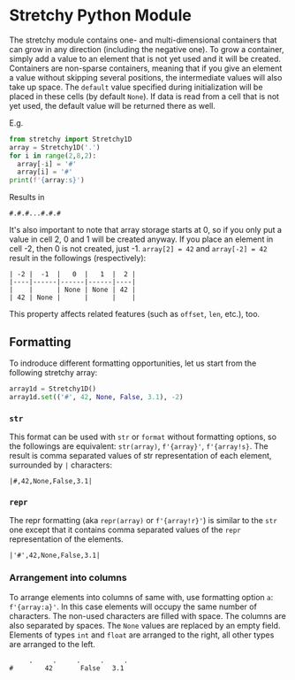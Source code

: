 # Stretchy Python Module

The stretchy module contains  one- and multi-dimensional containers that
can  grow in  any  direction (including  the negative  one).  To grow  a
container, simply add a value to an  element that is not yet used and it
will be created.  Containers are non-sparse containers,  meaning that if
you  give an  element a  value without  skipping several  positions, the
intermediate  values  will  also  take up  space.  The  `default`  value
specified  during  initialization will  be  placed  in these  cells  (by
default `None`). If data  is read from a cell that is  not yet used, the
default value will be returned there as well.

E.g.

```python
from stretchy import Stretchy1D
array = Stretchy1D('.')
for i in range(2,8,2):
  array[-i] = '#'
  array[i] = '#'
print(f'{array:s}')
```

Results in
```
#.#.#...#.#.#
```

It's also important  to note that array  storage starts at 0,  so if you
only put a value in cell 2, 0 and 1 will be created anyway. If you place
an element in  cell -2, then 0 is not created, just -1.  `array[2] = 42`
and `array[-2] = 42` result in the followings (respectively):

```
| -2 |  -1  |   0  |   1  |  2 |
|----|------|------|------|----|
|    |      | None | None | 42 |
| 42 | None |      |      |    |
```

This property affects related features  (such as `offset`, `len`, etc.),
too.

## Formatting

To indroduce different  formatting opportunities, let us  start from the
following stretchy array:

```python
array1d = Stretchy1D()
array1d.set(('#', 42, None, False, 3.1), -2)
```

### `str`

This  format can  be  used  with `str`  or  `format` without  formatting
options, so  the followings are equivalent:  `str(array)`, `f'{array}'`,
`f'{array!s}`.   The   result  is   comma   separated   values  of   str
representation of each element, surrounded by `|` characters:

```
|#,42,None,False,3.1|
```

### `repr`

The repr formatting (aka `repr(array)`  or `f'{array!r}'`) is similar to
the `str`  one except  that it  contains comma  separated values  of the
`repr` representation of the elements.

```
|'#',42,None,False,3.1|
```

### Arrangement into columns

To arrange  elements into  columns of same  with, use  formatting option
`a`: `f'{array:a}'`. In  this case elements will occupy  the same number
of  characters.  The non-used  characters  are  filled with  space.  The
columns are also separated by spaces.  The `None` values are replaced by
an empty field. Elements of types  `int` and `float` are arranged to the
right, all other types are arranged to the left.

```
     .     .     .     .     .
#        42       False   3.1
```
